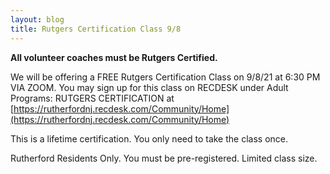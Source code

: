 ```yaml
---
layout: blog
title: Rutgers Certification Class 9/8
---
```



**All volunteer coaches must be Rutgers Certified.** 

We will be offering a FREE Rutgers Certification Class on 9/8/21 at 6:30 PM VIA ZOOM. You may sign up for this class on RECDESK under Adult Programs: RUTGERS CERTIFICATION at [https://rutherfordnj.recdesk.com/Community/Home](https://rutherfordnj.recdesk.com/Community/Home)


This is a lifetime certification. You only need to take the class once.
 

Rutherford Residents Only. You must be pre-registered. Limited class size.
